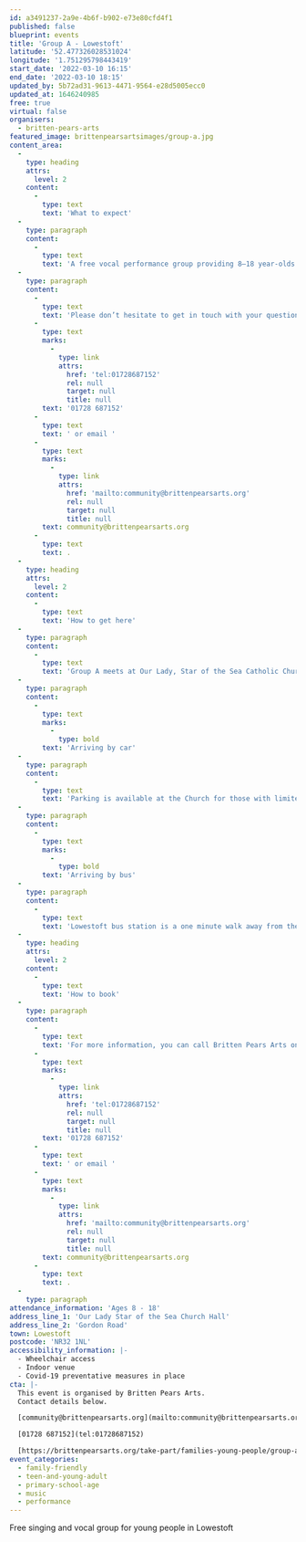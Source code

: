 ```yaml
---
id: a3491237-2a9e-4b6f-b902-e73e80cfd4f1
published: false
blueprint: events
title: 'Group A - Lowestoft'
latitude: '52.477326028531024'
longitude: '1.751295798443419'
start_date: '2022-03-10 16:15'
end_date: '2022-03-10 18:15'
updated_by: 5b72ad31-9613-4471-9564-e28d5005ecc0
updated_at: 1646240985
free: true
virtual: false
organisers:
  - britten-pears-arts
featured_image: brittenpearsartsimages/group-a.jpg
content_area:
  -
    type: heading
    attrs:
      level: 2
    content:
      -
        type: text
        text: 'What to expect'
  -
    type: paragraph
    content:
      -
        type: text
        text: 'A free vocal performance group providing 8—18 year-olds opportunities to work with a wide variety of professional musicians and explore a breadth of musical genres. The group meets every other Thursday in Lowestoft.'
  -
    type: paragraph
    content:
      -
        type: text
        text: 'Please don’t hesitate to get in touch with your questions or concerns. You can call Britten Pears Arts on '
      -
        type: text
        marks:
          -
            type: link
            attrs:
              href: 'tel:01728687152'
              rel: null
              target: null
              title: null
        text: '01728 687152'
      -
        type: text
        text: ' or email '
      -
        type: text
        marks:
          -
            type: link
            attrs:
              href: 'mailto:community@brittenpearsarts.org'
              rel: null
              target: null
              title: null
        text: community@brittenpearsarts.org
      -
        type: text
        text: .
  -
    type: heading
    attrs:
      level: 2
    content:
      -
        type: text
        text: 'How to get here'
  -
    type: paragraph
    content:
      -
        type: text
        text: 'Group A meets at Our Lady, Star of the Sea Catholic Church on Gordon Road in Lowestoft, unless otherwise stated. Our Lady, Star of the Sea Catholic Church is round the corner from Lowestoft Library. '
  -
    type: paragraph
    content:
      -
        type: text
        marks:
          -
            type: bold
        text: 'Arriving by car'
  -
    type: paragraph
    content:
      -
        type: text
        text: 'Parking is available at the Church for those with limited mobility. Both Clapham Road car park and the Britten Centre car park are located only a short walk away. These are pay and display car parks.'
  -
    type: paragraph
    content:
      -
        type: text
        marks:
          -
            type: bold
        text: 'Arriving by bus'
  -
    type: paragraph
    content:
      -
        type: text
        text: 'Lowestoft bus station is a one minute walk away from the Church.'
  -
    type: heading
    attrs:
      level: 2
    content:
      -
        type: text
        text: 'How to book'
  -
    type: paragraph
    content:
      -
        type: text
        text: 'For more information, you can call Britten Pears Arts on '
      -
        type: text
        marks:
          -
            type: link
            attrs:
              href: 'tel:01728687152'
              rel: null
              target: null
              title: null
        text: '01728 687152'
      -
        type: text
        text: ' or email '
      -
        type: text
        marks:
          -
            type: link
            attrs:
              href: 'mailto:community@brittenpearsarts.org'
              rel: null
              target: null
              title: null
        text: community@brittenpearsarts.org
      -
        type: text
        text: .
  -
    type: paragraph
attendance_information: 'Ages 8 - 18'
address_line_1: 'Our Lady Star of the Sea Church Hall'
address_line_2: 'Gordon Road'
town: Lowestoft
postcode: 'NR32 1NL'
accessibility_information: |-
  - Wheelchair access
  - Indoor venue
  - Covid-19 preventative measures in place
cta: |-
  This event is organised by Britten Pears Arts.
  Contact details below.

  [community@brittenpearsarts.org](mailto:community@brittenpearsarts.org)

  [01728 687152](tel:01728687152)

  [https://brittenpearsarts.org/take-part/families-young-people/group-a ](https://brittenpearsarts.org/take-part/families-young-people/group-a )
event_categories:
  - family-friendly
  - teen-and-young-adult
  - primary-school-age
  - music
  - performance
---
```

Free singing and vocal group for young people in Lowestoft
